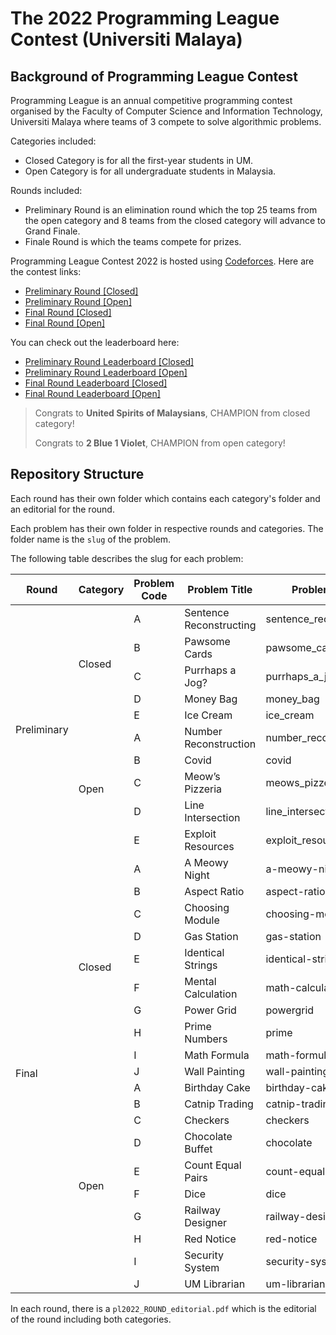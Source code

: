 # The 2022 Programming League Contest (Universiti Malaya)

## Background of Programming League Contest

Programming League is an annual competitive programming contest organised by the Faculty of Computer Science and Information Technology, Universiti Malaya where teams of 3 compete to solve algorithmic problems. 

Categories included:

- Closed Category is for all the first-year students in UM.
- Open Category is for all undergraduate students in Malaysia.

Rounds included:

- Preliminary Round is an elimination round which the top 25 teams from the open category and 8 teams from the closed category will advance to Grand Finale. 
- Finale Round is which the teams compete for prizes.

Programming League Contest 2022 is hosted using [Codeforces](https://codeforces.com/). Here are the contest links:

- [Preliminary Round [Closed]](https://t.ly/Ifa2) 
- [Preliminary Round [Open]](https://t.ly/ftMf)
- [Final Round [Closed]](https://codeforces.com/contestInvitation/091d51931c4983339179a0984cd39efe4f7debd8) 
- [Final Round [Open]](https://codeforces.com/contestInvitation/9d8dbdf3f4d72da5a379203ca67a6ef5a130aa99)

You can check out the leaderboard here:

- <a href="https://codeforces.com/spectator/ranklist/9cd46284fc158604d5bc326b86e04dc5" target="_blank">Preliminary Round Leaderboard [Closed]</a>
- <a href="https://codeforces.com/spectator/ranklist/d687fe4a28a7a1529ac15ac331fe5c9f" target="_blank">Preliminary Round Leaderboard [Open]</a>
- <a href="https://codeforces.com/spectator/ranklist/afe951732d851c42fff038300cc5a392" target="_blank">Final Round Leaderboard [Closed]</a>
- <a href="https://codeforces.com/spectator/ranklist/fe3a721e42cd648a8a464d5816eb3c2c" target="_blank">Final Round Leaderboard [Open]</a>

>Congrats to **United Spirits of Malaysians**, CHAMPION from closed category!
>
>Congrats to **2 Blue 1 Violet**, CHAMPION from open category!

## Repository Structure

Each round has their own folder which contains each category's folder and an editorial for the round.

Each problem has their own folder in respective rounds and categories. The folder name is the `slug` of the problem. 

The following table describes the slug for each problem:

<table class="tg">
<thead>
  <tr>
    <th class="tg-aktf">Round</th>
    <th class="tg-aktf">Category</th>
    <th class="tg-aktf">Problem Code</th>
    <th class="tg-aktf">Problem Title</th>
    <th class="tg-aktf">Problem Slug</th>
  </tr>
</thead>
<tbody>
  <tr>
    <td class="tg-gaoc" rowspan="10">Preliminary</td>
    <td class="tg-gaoc" rowspan="5">Closed</td>
    <td class="tg-gaoc">A</td>
    <td class="tg-gaoc">Sentence Reconstructing</td>
    <td class="tg-gaoc">sentence_reconstructing</td>
  </tr>
  <tr>
    <td class="tg-gaoc">B</td>
    <td class="tg-gaoc">Pawsome Cards</td>
    <td class="tg-gaoc">pawsome_cards</td>
  </tr>
  <tr>
    <td class="tg-gaoc">C</td>
    <td class="tg-gaoc">Purrhaps a Jog?</td>
    <td class="tg-gaoc">purrhaps_a_jog</td>
  </tr>
  <tr>
    <td class="tg-gaoc">D</td>
    <td class="tg-gaoc">Money Bag</td>
    <td class="tg-gaoc">money_bag</td>
  </tr>
  <tr>
    <td class="tg-gaoc">E</td>
    <td class="tg-gaoc">Ice Cream</td>
    <td class="tg-gaoc">ice_cream</td>
  </tr>
  <tr>
    <td class="tg-gaoc" rowspan="5">Open</td>
    <td class="tg-gaoc">A</td>
    <td class="tg-gaoc">Number Reconstruction</td>
    <td class="tg-gaoc">number_reconstruction</td>
  </tr>
  <tr>
    <td class="tg-gaoc">B</td>
    <td class="tg-gaoc">Covid</td>
    <td class="tg-gaoc">covid</td>
  </tr>
  <tr>
    <td class="tg-gaoc">C</td>
    <td class="tg-gaoc">Meow’s Pizzeria</td>
    <td class="tg-gaoc">meows_pizzeria</td>
  </tr>
  <tr>
    <td class="tg-gaoc">D</td>
    <td class="tg-gaoc">Line Intersection</td>
    <td class="tg-gaoc">line_intersection</td>
  </tr>
  <tr>
    <td class="tg-gaoc">E</td>
    <td class="tg-gaoc">Exploit Resources</td>
    <td class="tg-gaoc">exploit_resources</td>
  </tr>
  
<tr>
    <td class="tg-0pky" rowspan="20">Final</td>
    <td class="tg-0pky" rowspan="10">Closed</span></td>
    <td class="tg-0pky"><span style="background-color:unset">A</span></td>
    <td class="tg-0pky"><span style="background-color:unset">A Meowy Night</span></td>
    <td class="tg-0pky"><span style="background-color:unset">a-meowy-night</span></td>
  </tr>
  <tr>
    <td class="tg-0pky"><span style="background-color:unset">B</span></td>
    <td class="tg-0pky"><span style="background-color:unset">Aspect Ratio</span></td>
    <td class="tg-0pky"><span style="background-color:unset">aspect-ratio</span></td>
  </tr>
  <tr>
    <td class="tg-0pky"><span style="background-color:unset">C</span></td>
    <td class="tg-0pky"><span style="background-color:unset">Choosing Module</span></td>
    <td class="tg-0pky"><span style="background-color:unset">choosing-module</span></td>
  </tr>
  <tr>
    <td class="tg-0pky"><span style="background-color:unset">D</span></td>
    <td class="tg-0pky"><span style="background-color:unset">Gas Station</span></td>
    <td class="tg-0pky"><span style="background-color:unset">gas-station</span></td>
  </tr>
  <tr>
    <td class="tg-0lax">E</td>
    <td class="tg-0lax">Identical Strings</td>
    <td class="tg-0lax">identical-strings</td>
  </tr>
  <tr>
    <td class="tg-0pky"><span style="background-color:unset">F</span></td>
    <td class="tg-0pky"><span style="background-color:unset">Mental Calculation</span></td>
    <td class="tg-0pky"><span style="background-color:unset">math-calculation</span></td>
  </tr>
  <tr>
    <td class="tg-0lax">G</td>
    <td class="tg-0lax">Power Grid</td>
    <td class="tg-0lax">powergrid</td>
  </tr>
  <tr>
    <td class="tg-0lax">H</td>
    <td class="tg-0lax">Prime Numbers</td>
    <td class="tg-0lax">prime</td>
  </tr>
  <tr>
    <td class="tg-0lax">I</td>
    <td class="tg-0lax">Math Formula</td>
    <td class="tg-0lax">math-formula</td>
  </tr>
  <tr>
    <td class="tg-0lax">J</td>
    <td class="tg-0lax">Wall Painting</td>
    <td class="tg-0lax">wall-painting</td>
  </tr>
  <tr>
    <td class="tg-gaoc" rowspan="10">Open</td>
    <td class="tg-0pky">A</span></td>
    <td class="tg-0pky"><span style="background-color:unset">Birthday Cake</span></td>
    <td class="tg-0pky"><span style="background-color:unset">birthday-cake</span></td>
  </tr>
  <tr>
    <td class="tg-0pky"><span style="background-color:unset">B</span></td>
    <td class="tg-0pky"><span style="background-color:unset">Catnip Trading</span></td>
    <td class="tg-0pky"><span style="background-color:unset">catnip-trading</span></td>
  </tr>
  <tr>
    <td class="tg-0pky"><span style="background-color:unset">C</span></td>
    <td class="tg-0pky"><span style="background-color:unset">Checkers</span></td>
    <td class="tg-0pky"><span style="background-color:unset">checkers</span></td>
  </tr>
  <tr>
    <td class="tg-0pky"><span style="background-color:unset">D</span></td>
    <td class="tg-0pky"><span style="background-color:unset">Chocolate Buffet</span></td>
    <td class="tg-0pky"><span style="background-color:unset">chocolate</span></td>
  </tr>
  <tr>
    <td class="tg-0pky">E</td>
    <td class="tg-0pky">Count Equal Pairs</td>
    <td class="tg-0pky">count-equal-pairs</td>
  </tr>
  <tr>
    <td class="tg-0lax"><span style="background-color:unset">F</span></td>
    <td class="tg-0lax"><span style="background-color:unset">Dice</span></td>
    <td class="tg-0lax"><span style="background-color:unset">dice</span></td>
  </tr>
  <tr>
    <td class="tg-0lax">G</td>
    <td class="tg-0lax">Railway Designer</td>
    <td class="tg-0lax">railway-designer</td>
  </tr>
  <tr>
    <td class="tg-0lax">H</td>
    <td class="tg-0lax">Red Notice</td>
    <td class="tg-0lax">red-notice</td>
  </tr>
  <tr>
    <td class="tg-0lax">I</td>
    <td class="tg-0lax">Security System</td>
    <td class="tg-0lax">security-system</td>
  </tr>
  <tr>
    <td class="tg-0lax">J</td>
    <td class="tg-0lax">UM Librarian</td>
    <td class="tg-0lax">um-librarian</td>
  </tr>
</tbody>
</table>

In each round, there is a `pl2022_ROUND_editorial.pdf` which is the editorial of the round including both categories. 
